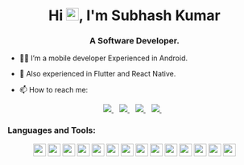 <h1 align="center">Hi <img src="https://media.giphy.com/media/hvRJCLFzcasrR4ia7z/giphy.gif" width="25px">, I'm Subhash Kumar</h1>
<h3 align="center">A Software Developer.</h3>

- 👨‍💻 I’m a mobile developer Experienced in Android. 
- 👯 Also experienced in Flutter and React Native.

- 📫 How to reach me: 
<p align="center"> 
 <a href="https://www.linkedin.com/in/imsubhash">
    <img src="https://img.shields.io/badge/linkedin-%230077B5.svg?&style=for-the-badge&logo=linkedin&logoColor=white" />
  </a>&nbsp;&nbsp;
  <a href="https://twitter.com/subh__kumar">
    <img src="https://img.shields.io/badge/Twitter-1DA1F2?style=for-the-badge&logo=twitter&logoColor=white" />    
  </a>&nbsp;&nbsp;
  <a href="skumar.iiita@gmail.com">
    <img src="https://img.shields.io/badge/Gmail-D14836?style=for-the-badge&logo=gmail&logoColor=white" />
  </a>&nbsp;&nbsp;
    <a href="https://www.instagram.com/subh__kumar">
    <img src="https://img.shields.io/badge/instagram-logo?style=for-the-badge&logo=instagram&logoColor=white&color=%23F35369"/>
  </a>&nbsp;&nbsp;
 </p>

### Languages and Tools:

<p align="center">
<img src="https://img.shields.io/badge/Android-3DDC84?style=for-the-badge&logo=android&logoColor=white" height="25"/>
<img src="https://img.shields.io/badge/Kotlin-0095D5?&style=for-the-badge&logo=kotlin&logoColor=white" height="25"/>
<img src="https://img.shields.io/badge/Java-ED8B00?style=for-the-badge&logo=java&logoColor=white" height="25"/>
<img src="https://img.shields.io/badge/Flutter-3DDC84?style=for-the-badge&logo=flutter&logoColor=white" height="25"/>
<img src="https://img.shields.io/badge/firebase-ffca28?style=for-the-badge&logo=firebase&logoColor=white" height="25"/>
<img src="https://img.shields.io/badge/Git-F05032?style=for-the-badge&logo=git&logoColor=white" height="25"/>
<img src="https://img.shields.io/badge/Postman-FF6C37?style=for-the-badge&logo=Postman&logoColor=white" height="25"/>
<img src="https://img.shields.io/badge/Google_Cloud-4285F4?style=for-the-badge&logo=google-cloud&logoColor=white" height="25"/>
<img src="https://img.shields.io/badge/mysql-4479A1.svg?&style=for-the-badge&logo=mysql&logoColor=white" height="25"/>
<img src="[https://img.shields.io/badge/xampp-FB7A24.svg](https://img.shields.io/badge/Solidity-Solidity-blue)?&style=for-the-badge&logo=xampp&logoColor=white" height="25"/>
<img src="https://img.shields.io/badge/Visual_Studio_Code-0078D4?style=for-the-badge&logo=visual%20studio%20code&logoColor=white" height="25"/>
<img src="https://img.shields.io/badge/Microsoft_Azure-0089D6?style=for-the-badge&logo=microsoft-azure&logoColor=white" height="25"/>
<img src="https://img.shields.io/badge/Figma-3DDC84?style=for-the-badge&logo=Figma&logoColor=white" height="25"/>
<img src="https://img.shields.io/badge/React-3DDC84?style=for-the-badge&logo=React&logoColor=white" height="25"/>



</p> 
